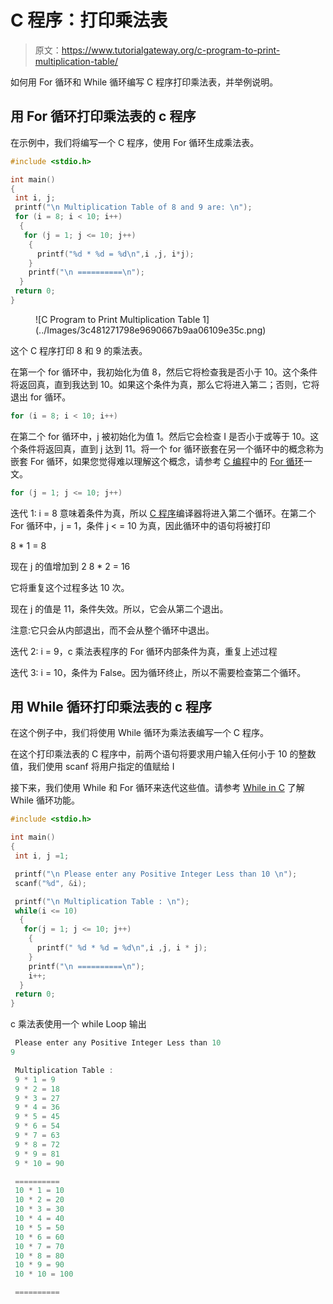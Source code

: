 # C 程序：打印乘法表

> 原文：<https://www.tutorialgateway.org/c-program-to-print-multiplication-table/>

如何用 For 循环和 While 循环编写 C 程序打印乘法表，并举例说明。

## 用 For 循环打印乘法表的 c 程序

在示例中，我们将编写一个 C 程序，使用 For 循环生成乘法表。

```c
#include <stdio.h>

int main()
{
 int i, j;
 printf("\n Multiplication Table of 8 and 9 are: \n");
 for (i = 8; i < 10; i++)
  {
   for (j = 1; j <= 10; j++)
    {
      printf("%d * %d = %d\n",i ,j, i*j);
    }
    printf("\n ==========\n");
  }
 return 0;
}
```

<figure class="wp-block-image">![C Program to Print Multiplication Table 1](../Images/3c481271798e9690667b9aa06109e35c.png)</figure>

这个 C 程序打印 8 和 9 的乘法表。

在第一个 for 循环中，我初始化为值 8，然后它将检查我是否小于 10。这个条件将返回真，直到我达到 10。如果这个条件为真，那么它将进入第二；否则，它将退出 for 循环。

```c
for (i = 8; i < 10; i++)
```

在第二个 for 循环中，j 被初始化为值 1。然后它会检查 I 是否小于或等于 10。这个条件将返回真，直到 j 达到 11。将一个 for 循环嵌套在另一个循环中的概念称为嵌套 For 循环，如果您觉得难以理解这个概念，请参考 [C 编程](https://www.tutorialgateway.org/c-programming/)中的 [For 循环](https://www.tutorialgateway.org/for-loop-in-c-programming/)一文。

```c
for (j = 1; j <= 10; j++)
```

迭代 1: i = 8 意味着条件为真，所以 [C 程序](https://www.tutorialgateway.org/c-programming-examples/)编译器将进入第二个循环。在第二个 For 循环中，j = 1，条件 j < = 10 为真，因此循环中的语句将被打印

8 * 1 = 8

现在 j 的值增加到 2
8 * 2 = 16

它将重复这个过程多达 10 次。

现在 j 的值是 11，条件失效。所以，它会从第二个退出。

注意:它只会从内部退出，而不会从整个循环中退出。

迭代 2: i = 9，c 乘法表程序的 For 循环内部条件为真，重复上述过程

迭代 3: i = 10，条件为 False。因为循环终止，所以不需要检查第二个循环。

## 用 While 循环打印乘法表的 c 程序

在这个例子中，我们将使用 While 循环为乘法表编写一个 C 程序。

在这个打印乘法表的 C 程序中，前两个语句将要求用户输入任何小于 10 的整数值，我们使用 scanf 将用户指定的值赋给 I

接下来，我们使用 While 和 For 循环来迭代这些值。请参考 [While in C](https://www.tutorialgateway.org/while-loop-in-c/) 了解 While 循环功能。

```c
#include <stdio.h>

int main()
{
 int i, j =1;

 printf("\n Please enter any Positive Integer Less than 10 \n");
 scanf("%d", &i);

 printf("\n Multiplication Table : \n");
 while(i <= 10)
  {
   for(j = 1; j <= 10; j++)
    {
      printf(" %d * %d = %d\n",i ,j, i * j);
    }
    printf("\n ==========\n");
    i++;
  }
 return 0;
}
```

c 乘法表使用一个 while Loop 输出

```c
 Please enter any Positive Integer Less than 10 
9

 Multiplication Table : 
 9 * 1 = 9
 9 * 2 = 18
 9 * 3 = 27
 9 * 4 = 36
 9 * 5 = 45
 9 * 6 = 54
 9 * 7 = 63
 9 * 8 = 72
 9 * 9 = 81
 9 * 10 = 90

 ==========
 10 * 1 = 10
 10 * 2 = 20
 10 * 3 = 30
 10 * 4 = 40
 10 * 5 = 50
 10 * 6 = 60
 10 * 7 = 70
 10 * 8 = 80
 10 * 9 = 90
 10 * 10 = 100

 ==========
```